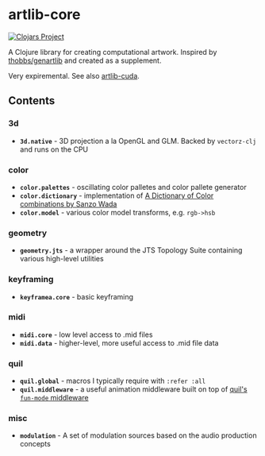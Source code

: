 # artlib-core
[![Clojars Project](https://img.shields.io/clojars/v/com.dedovic/artlib-core.svg)](https://clojars.org/com.dedovic/artlib-core)

A Clojure library for creating computational artwork. Inspired by [thobbs/genartlib](https://github.com/thobbs/genartlib) and created as a supplement.

Very expiremental. See also [artlib-cuda](https://github.com/sdedovic/artlib-cuda).

## Contents 
### 3d
- **`3d.native`** - 3D projection a la OpenGL and GLM. Backed by `vectorz-clj` and runs on the CPU

### color
- **`color.palettes`** - oscillating color palletes and color pallete generator
- **`color.dictionary`** - implementation of [A Dictionary of Color combinations by Sanzo Wada](https://en.wikipedia.org/wiki/Sanzo_Wada)
- **`color.model`** - various color model transforms, e.g. `rgb->hsb`

### geometry
- **`geometry.jts`** - a wrapper around the JTS Topology Suite containing various high-level utilities

### keyframing
- **`keyframea.core`** - basic keyframing

### midi
- **`midi.core`** - low level access to .mid files
- **`midi.data`** - higher-level, more useful access to .mid file data

### quil
- **`quil.global`** - macros I typically require with `:refer :all`
- **`quil.middleware`** - a useful animation middleware built on top of [quil's `fun-mode` middleware](https://github.com/quil/quil/wiki/Functional-mode-%28fun-mode%29)

### misc
- **`modulation`** - A set of modulation sources based on the audio production concepts
